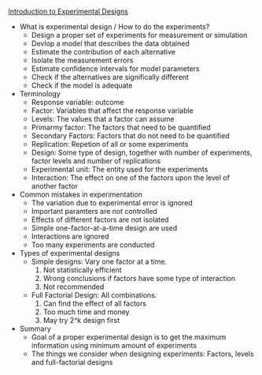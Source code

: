 [Introduction to Experimental Designs](https://www.cse.wustl.edu/~jain/cse567-17/k_16ied.htm)
* What is experimental design / How to do the experiments?
	- Design a proper set of experiments for measurement or simulation
	- Devlop a model that describes the data obtained
	- Estimate the contribution of each alternative
	- Isolate the measurement errors
	- Estimate confidence intervals for model parameters
	- Check if the alternatives are significally different
	- Check if the model is adequate
* Terminology
	- Response variable: outcome
	- Factor: Variables that affect the response variable
	- Levels: The values that a factor can assume
	- Primarmy factor: The factors that need to be quantified
	- Secondary Factors: Factors that do not need to be quantified
	- Replication: Repetion of all or some experiments
	- Design: Some type of design, together with number of experiments, factor levels and number of replications
	- Experimental unit: The entity used for the experiments
	- Interaction: The effect on one of the factors upon the level of another factor
* Common mistakes in experimentation
	- The variation due to experimental error is ignored
	- Important paramters are not controlled
	- Effects of different factors are not isolated
	- Simple one-factor-at-a-time design are used
	- Interactions are ignored
	- Too many experiments are conducted
* Types of experimental designs
	- Simple designs: Vary one factor at a time.
		1. Not statistically efficient
		2. Wrong conclusions if factors have some type of interaction
		3. Not recommended
	- Full Factorial Design: All combinations.
		1. Can find the effect of all factors
		2. Too much time and money
		3. May try 2^k design first
* Summary
	- Goal of a proper experimental design is to get the maximum information using minimum amount of experiments
	- The things we consider when designing experiments: Factors, levels and full-factorial designs

